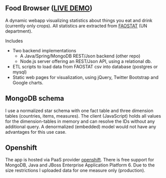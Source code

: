 ## Food Browser ([LIVE DEMO](http://foodbrowser-andrehacker.rhcloud.com))
A dynamic webapp visualizing statistics about things you eat and drink (currently only crops). All statistics are extracted from [FAOSTAT](http://faostat.fao.org/) (UN department).

Includes
* Two backend implementations
    * A Java/Spring/MongoDB REST/Json backend (other repo)
    * Node.js server offering an REST/Json API, using a relational db.
* ETL scripts to load data from FAOSTAT csv into database (postgres or mysql)
* Static web pages for visualization, using jQuery, Twitter Bootstrap and Google charts.

## MongoDB schema
I use a normalized star schema with one fact table and three dimension tables (countries, items, measures). The client (JavaScript) holds all values for the dimension-tables in memory and can resolve the IDs without any additional query. A denormalized (embedded) model would not have any advantages for this use case.

## Openshift
The app is hosted via PaaS provider [openshift](http://openshift.com/). There is free support for MongoDB, Java and JBoss Enterprise Application Platform 6. Due to the size restrictions I uploaded data for one measure only (production).


<!--
Postgres Import
https://devcenter.heroku.com/articles/heroku-postgres-import-export#import

NodeJS ORM Mapper and 
http://dailyjs.com/2013/04/15/node-database-library/
- sql
- sequelize
- squel

Drivers
- mysql and pg
-->
